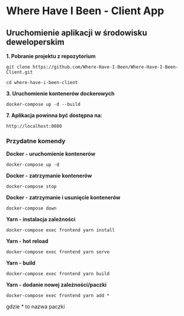 # Where Have I Been - Client App

## Uruchomienie aplikacji w środowisku deweloperskim

**1. Pobranie projektu z repozytorium**

```
git clone https://github.com/Where-Have-I-Been/Where-Have-I-Been-Client.git
```
```
cd where-have-i-been-client
```

**3. Uruchomienie kontenerów dockerowych**

```
docker-compose up -d --build
```

**7. Aplikacja powinna być dostępna na:**

```
http://localhost:8080
```

### Przydatne komendy

**Docker - uruchomienie kontenerów**
```
docker-compose up -d
```

**Docker - zatrzymanie kontenerów**
```
docker-compose stop
```

**Docker - zatrzymanie i usunięcie kontenerów**
```
docker-compose down
```

**Yarn - instalacja zależności**

```
docker-compose exec frontend yarn install
```

**Yarn - hot reload**

```
docker-compose exec frontend yarn serve
```

**Yarn - build**

```
docker-compose exec frontend yarn build
```

**Yarn - dodanie nowej zależności/paczki**

```
docker-compose exec frontend yarn add *
```

gdzie * to nazwa paczki

